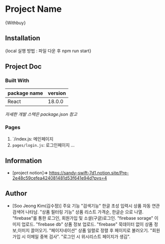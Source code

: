 # Project Name
{Withbuy}

## Installation
{local 실행 방법 : 파일 다운 후 npm run start}

## Project Doc
### Built With

|package name|version|
|------------|-------|
|React       |18.0.0 |

*자세한 개발 스택은 package.json 참고*

### Pages
1. `/index.js: 메인페이지
2. `pages/login.js`: 로그인페이지
...


## Information
- [project notion]=> https://sandy-swift-7d1.notion.site/Pre-2e48c59cefea424081481d53f641e94d?pvs=4

## Author
- [Soo Jeong Kim(김수정)]
주요 기능
"검색기능" 한글 초성 입력시 상품 자동 연관 검색어 나타남.
"상품 필터링 기능" 상품 리스트 가격순, 한글순 으로 나열.
"firebase"를 통한 로그인, 회원가입 및 소셜(구글)로그인.
"firebase sorage" 이미지 업로드.
"firebase db" 상품 정보 업로드.
"firebase" 묵데이터 없이 상품 정보,이미지 끌어오기.
"페이지네이션" 상품 일렬로 정렬 후 페이지로 불러오기.
"회원가입 시 이메일 중복 검사".
"로그인 시 위시리스트 페이지가 생김".

